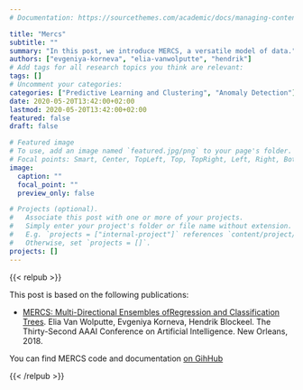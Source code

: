 ```yaml
---
# Documentation: https://sourcethemes.com/academic/docs/managing-content/

title: "Mercs"
subtitle: ""
summary: "In this post, we introduce MERCS, a versatile model of data."
authors: ["evgeniya-korneva", "elia-vanwolputte", "hendrik"]
# Add tags for all research topics you think are relevant:
tags: []
# Uncomment your categories:
categories: ["Predictive Learning and Clustering", "Anomaly Detection"]
date: 2020-05-20T13:42:00+02:00
lastmod: 2020-05-20T13:42:00+02:00
featured: false
draft: false

# Featured image
# To use, add an image named `featured.jpg/png` to your page's folder.
# Focal points: Smart, Center, TopLeft, Top, TopRight, Left, Right, BottomLeft, Bottom, BottomRight.
image:
  caption: ""
  focal_point: ""
  preview_only: false

# Projects (optional).
#   Associate this post with one or more of your projects.
#   Simply enter your project's folder or file name without extension.
#   E.g. `projects = ["internal-project"]` references `content/project/deep-learning/index.md`.
#   Otherwise, set `projects = []`.
projects: []
---
```


{{< relpub >}}

This post is based on the following publications:

- [MERCS: Multi-Directional Ensembles ofRegression and Classification Trees](https://www.aaai.org/ocs/index.php/AAAI/AAAI18/paper/viewFile/16875/16735). 
Elia Van Wolputte, Evgeniya Korneva, Hendrik Blockeel. The Thirty-Second AAAI Conference on Artificial Intelligence. New Orleans, 2018.

You can find MERCS code and documentation [on GihHub](https://eliavw.github.io/mercs-v5/)

{{< /relpub >}}

